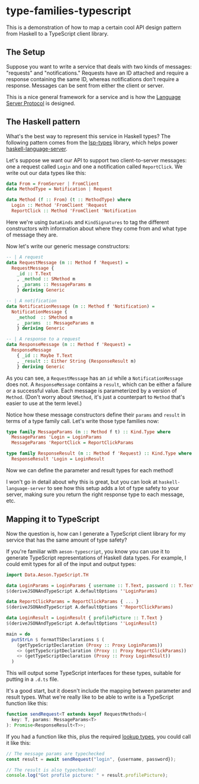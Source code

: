 # type-families-typescript

This is a demonstration of how to map a certain cool API design pattern from Haskell to a TypeScript client library.

## The Setup

Suppose you want to write a service that deals with two kinds of messages: "requests" and "notifications." Requests have an ID attached and require a response containing the same ID, whereas notifications don't require a response. Messages can be sent from either the client or server.

This is a nice general framework for a service and is how the [Language Server Protocol](https://microsoft.github.io/language-server-protocol/) is designed.

## The Haskell pattern

What's the best way to represent this service in Haskell types? The following pattern comes from the [lsp-types](https://github.com/alanz/lsp/tree/master/lsp-types) library, which helps power [haskell-language-server](https://github.com/haskell/haskell-language-server/).

Let's suppose we want our API to support two client-to-server messages: one a request called `Login` and one a notification called `ReportClick`. We write out our data types like this:

``` haskell
data From = FromServer | FromClient
data MethodType = Notification | Request

data Method (f :: From) (t :: MethodType) where
  Login :: Method 'FromClient 'Request
  ReportClick :: Method 'FromClient 'Notification
```

Here we're using `DataKinds` and `KindSignatures` to tag the different constructors with information about where they come from and what type of message they are.

Now let's write our generic message constructors:

``` haskell
-- | A request
data RequestMessage (m :: Method f 'Request) =
  RequestMessage {
    _id :: T.Text
    , _method :: SMethod m
    , _params :: MessageParams m
    } deriving Generic

-- | A notification
data NotificationMessage (m :: Method f 'Notification) =
  NotificationMessage {
    _method  :: SMethod m
    , _params  :: MessageParams m
    } deriving Generic

-- | A response to a request
data ResponseMessage (m :: Method f 'Request) =
  ResponseMessage
    { _id :: Maybe T.Text
    , _result :: Either String (ResponseResult m)
    } deriving Generic
```

As you can see, a `RequestMessage` has an `id` while a `NotificationMessage` does not. A `ResponseMessage` contains a `result`, which can be either a failure or a successful value. Each message is parameterized by a version of `Method`. (Don't worry about `SMethod`, it's just a counterpart to `Method` that's easier to use at the term level.)

Notice how these message constructors define their `params` and `result` in terms of a type family call. Let's write those type families now:

``` haskell
type family MessageParams (m :: Method f t) :: Kind.Type where
  MessageParams 'Login = LoginParams
  MessageParams 'ReportClick = ReportClickParams

type family ResponseResult (m :: Method f 'Request) :: Kind.Type where
  ResponseResult 'Login = LoginResult
```

Now we can define the parameter and result types for each method!

I won't go in detail about why this is great, but you can look at `haskell-language-server` to see how this setup adds a lot of type safety to your server, making sure you return the right response type to each message, etc.

## Mapping it to TypeScript

Now the question is, how can I generate a TypeScript client library for my service that has the same amount of type safety?

If you're familiar with `aeson-typescript`, you know you can use it to generate TypeScript representations of Haskell data types. For example, I could emit types for all of the input and output types:

``` haskell
import Data.Aeson.TypeScript.TH

data LoginParams = LoginParams { username :: T.Text, password :: T.Text }
$(deriveJSONAndTypeScript A.defaultOptions ''LoginParams)

data ReportClickParams = ReportClickParams { ... }
$(deriveJSONAndTypeScript A.defaultOptions ''ReportClickParams)

data LoginResult = LoginResult { profilePicture :: T.Text }
$(deriveJSONAndTypeScript A.defaultOptions ''LoginResult)

main = do
  putStrLn $ formatTSDeclarations $ (
    (getTypeScriptDeclaration (Proxy :: Proxy LoginParams))
    <> (getTypeScriptDeclaration (Proxy :: Proxy ReportClickParams))
    <> (getTypeScriptDeclaration (Proxy :: Proxy LoginResult))
  )
```

This will output some TypeScript interfaces for these types, suitable for putting in a `.d.ts` file.

It's a good start, but it doesn't include the mapping between parameter and result types. What we're really like to be able to write is a TypeScript function like this:

``` typescript
function sendRequest<T extends keyof RequestMethods>(
  key: T, params: MessageParams<T>
): Promise<ResponseResult<T>>;
```

If you had a function like this, plus the required [lookup types](https://www.typescriptlang.org/docs/handbook/release-notes/typescript-2-1.html), you could call it like this:

``` typescript
// The message params are typechecked
const result = await sendRequest("login", {username, password});

// The result is also typechecked!
console.log("Got profile picture: " + result.profilePicture);
```
